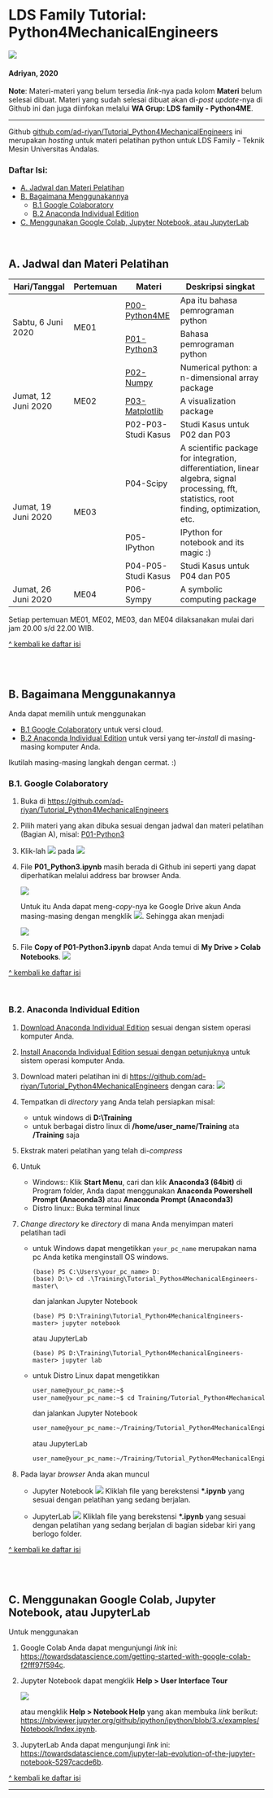 # LDS Family Tutorial: Python4MechanicalEngineers

![](https://github.com/ad-riyan/Tutorial_Python4MechanicalEngineers/blob/master/figures_Python4ME/P00-python4me.png)

#### Adriyan, 2020

**Note**: Materi-materi yang belum tersedia *link*-nya pada kolom **Materi** belum selesai dibuat. Materi yang sudah selesai dibuat akan di-*post update*-nya di Github ini dan juga diinfokan melalui **WA Grup: LDS family - Python4ME**.  

---

Github [github.com/ad-riyan/Tutorial_Python4MechanicalEngineers](https://github.com/ad-riyan/Tutorial_Python4MechanicalEngineers) ini merupakan *hosting* untuk materi pelatihan python untuk LDS Family - Teknik Mesin Universitas Andalas.

### Daftar Isi:
* [A. Jadwal dan Materi Pelatihan](https://github.com/ad-riyan/Tutorial_Python4MechanicalEngineers#a-jadwal-dan-materi-pelatihan)
* [B. Bagaimana Menggunakannya](https://github.com/ad-riyan/Tutorial_Python4MechanicalEngineers#b-bagaimana-menggunakannya)
    * [B.1 Google Colaboratory](https://github.com/ad-riyan/Tutorial_Python4MechanicalEngineers#b1-google-colaboratory)
    * [B.2 Anaconda Individual Edition](https://github.com/ad-riyan/Tutorial_Python4MechanicalEngineers#b2-anaconda-individual-edition)
* [C. Menggunakan Google Colab, Jupyter Notebook, atau JupyterLab](https://github.com/ad-riyan/Tutorial_Python4MechanicalEngineers#c-menggunakan-google-colab-jupyter-notebook-atau-jupyterlab)

<br>

## A. Jadwal dan Materi Pelatihan

<table>
  <thead>
    <tr>
      <th>Hari/Tanggal</th>
      <th>Pertemuan</th>
      <th>Materi</th>
      <th>Deskripsi singkat</th>
    </tr>
  </thead>
  <tbody>
    <tr>
      <td rowspan=2>Sabtu, 6 Juni 2020</td>
      <td rowspan=2>ME01</td>
      <td><a href="https://github.com/ad-riyan/Tutorial_Python4MechanicalEngineers/blob/master/P00_Python4ME.ipynb" target="_blank">P00-Python4ME</a></td>
      <td>Apa itu bahasa pemrograman python</td>
    </tr>
    <tr>
      <td><a href="https://github.com/ad-riyan/Tutorial_Python4MechanicalEngineers/blob/master/P01_Python3.ipynb" target="_blank">P01-Python3</a></td>
      <td>Bahasa pemrograman python</td>
    </tr>
    <tr>
      <td rowspan=3>Jumat, 12 Juni 2020</td>
      <td rowspan=3>ME02</td>
      <td><a href="https://github.com/ad-riyan/Tutorial_Python4MechanicalEngineers/blob/master/P02_NumPy.ipynb" target="_blank">P02-Numpy</a></td>
      <td>Numerical python: a n-dimensional array package</td>
    </tr>
    <tr>
      <td><a href="https://github.com/ad-riyan/Tutorial_Python4MechanicalEngineers/blob/master/P03_Matplotlib.ipynb" target="_blank">P03-Matplotlib</a></td>
      <td>A visualization package</td>
    </tr>
    <tr>
      <td>P02-P03-Studi Kasus</td>
      <td>Studi Kasus untuk P02 dan P03</td>
    </tr> 
    <tr>
      <td rowspan=3>Jumat, 19 Juni 2020</td>
      <td rowspan=3>ME03</td>
      <td>P04-Scipy</td>
      <td>A scientific package for integration, differentiation, linear algebra, signal processing, fft, statistics, root finding, optimization, etc.</td>
    </tr>
    <tr>
      <td>P05-IPython</td>
      <td>IPython for notebook and its magic :)</td>
    </tr>
    <tr>
      <td>P04-P05-Studi Kasus</td>
      <td>Studi Kasus untuk P04 dan P05</td>
    </tr>
    <tr>
      <td>Jumat, 26 Juni 2020</td>
      <td>ME04</td>
      <td>P06-Sympy</td>
      <td>A symbolic computing package</td>
    </tr>
  </tbody>
</table>

Setiap pertemuan ME01, ME02, ME03, dan ME04 dilaksanakan mulai dari jam 20.00 s/d 22.00 WIB. 

[^ kembali ke daftar isi](https://github.com/ad-riyan/Tutorial_Python4MechanicalEngineers#daftar-isi)

<br><br>

## B. Bagaimana Menggunakannya

Anda dapat memilih untuk menggunakan
   * [B.1 Google Colaboratory](https://github.com/ad-riyan/Tutorial_Python4MechanicalEngineers#b1-google-colaboratory) untuk versi cloud.
   * [B.2 Anaconda Individual Edition](https://github.com/ad-riyan/Tutorial_Python4MechanicalEngineers#b2-anaconda-individual-edition) untuk versi yang ter-*install* di masing-masing komputer Anda.
   
Ikutilah masing-masing langkah dengan cermat. :)

### B.1. Google Colaboratory

1. Buka di https://github.com/ad-riyan/Tutorial_Python4MechanicalEngineers

2. Pilih materi yang akan dibuka sesuai dengan jadwal dan materi pelatihan (Bagian A), misal: <a href="https://github.com/ad-riyan/Tutorial_Python4MechanicalEngineers/blob/master/P01_Python3.ipynb" target="_blank">P01-Python3</a>

3. Klik-lah ![](https://github.com/ad-riyan/Tutorial_Python4MechanicalEngineers/blob/master/readme_figures/openincolab.png) pada
  ![](https://github.com/ad-riyan/Tutorial_Python4MechanicalEngineers/blob/master/readme_figures/git2colab.png)

4. File **P01_Python3.ipynb** masih berada di Github ini seperti yang dapat diperhatikan melalui address bar browser Anda. 

    ![](https://github.com/ad-riyan/Tutorial_Python4MechanicalEngineers/blob/master/readme_figures/ipynb_colab_github.png)
  
    Untuk itu Anda dapat meng-*copy*-nya ke Google Drive akun Anda masing-masing dengan mengklik ![](https://github.com/ad-riyan/Tutorial_Python4MechanicalEngineers/blob/master/readme_figures/copy2drive.png). Sehingga akan menjadi

    ![](https://github.com/ad-riyan/Tutorial_Python4MechanicalEngineers/blob/master/readme_figures/ipynb_copygdrive.png)

5. File **Copy of P01-Python3.ipynb** dapat Anda temui di **My Drive > Colab Notebooks**.
![](https://github.com/ad-riyan/Tutorial_Python4MechanicalEngineers/blob/master/readme_figures/mydrive_colabnb.png)

[^ kembali ke daftar isi](https://github.com/ad-riyan/Tutorial_Python4MechanicalEngineers#daftar-isi)

<br>

### B.2. Anaconda Individual Edition

1. [Download Anaconda Individual Edition](https://www.anaconda.com/products/individual) sesuai dengan sistem operasi komputer Anda.

2. [Install Anaconda Individual Edition sesuai dengan petunjuknya](https://docs.anaconda.com/anaconda/install/) untuk sistem operasi komputer Anda.

3. Download materi pelatihan ini di https://github.com/ad-riyan/Tutorial_Python4MechanicalEngineers dengan cara:
   ![](https://github.com/ad-riyan/Tutorial_Python4MechanicalEngineers/blob/master/readme_figures/gitclone-download.png)
   
4. Tempatkan di *directory* yang Anda telah persiapkan misal:
    * untuk windows di **D:\Training**
    * untuk berbagai distro linux di **/home/user_name/Training** ata **/Training** saja
 
5. Ekstrak materi pelatihan yang telah di-*compress*

6. Untuk
    * Windows:: Klik **Start Menu**, cari dan klik **Anaconda3 (64bit)** di Program folder, Anda dapat menggunakan **Anaconda Powershell Prompt (Anaconda3)** atau **Anaconda Prompt (Anaconda3)** 
    * Distro linux:: Buka terminal linux

7. *Change directory* ke *directory* di mana Anda menyimpan materi pelatihan tadi
    * untuk Windows dapat mengetikkan 
      `your_pc_name` merupakan nama pc Anda ketika menginstall OS windows.
      ```shell
      (base) PS C:\Users\your_pc_name> D:
      (base) D:\> cd .\Training\Tutorial_Python4MechanicalEngineers-master\
      ```
      dan jalankan Jupyter Notebook 
      ```shell
      (base) PS D:\Training\Tutorial_Python4MechanicalEngineers-master> jupyter notebook
      ```
      atau JupyterLab
      ```shell
      (base) PS D:\Training\Tutorial_Python4MechanicalEngineers-master> jupyter lab
      ```
    * untuk Distro Linux dapat mengetikkan 
      ```bash
      user_name@your_pc_name:~$
      user_name@your_pc_name:~$ cd Training/Tutorial_Python4MechanicalEngineers-master/
      ```
      dan jalankan Jupyter Notebook 
      ```bash
      user_name@your_pc_name:~/Training/Tutorial_Python4MechanicalEngineers-master$ jupyter notebook
      ```
      atau JupyterLab
      ```bash
      user_name@your_pc_name:~/Training/Tutorial_Python4MechanicalEngineers-master$ jupyter lab
      ```

8. Pada layar *browser* Anda akan muncul
    * Jupyter Notebook
      ![](https://github.com/ad-riyan/Tutorial_Python4MechanicalEngineers/blob/master/readme_figures/jupyternotebook_front.png)
      Kliklah file yang berekstensi **\*.ipynb** yang sesuai dengan pelatihan yang sedang berjalan.
      
    * JupyterLab
      ![](https://github.com/ad-riyan/Tutorial_Python4MechanicalEngineers/blob/master/readme_figures/jupyterlab.png)
      Kliklah file yang berekstensi **\*.ipynb** yang sesuai dengan pelatihan yang sedang berjalan di bagian sidebar kiri yang berlogo folder.

[^ kembali ke daftar isi](https://github.com/ad-riyan/Tutorial_Python4MechanicalEngineers#daftar-isi)

<br><br>

## C. Menggunakan Google Colab, Jupyter Notebook, atau JupyterLab 
Untuk menggunakan
1. Google Colab Anda dapat mengunjungi *link* ini: https://towardsdatascience.com/getting-started-with-google-colab-f2fff97f594c. 

2. Jupyter Notebook dapat mengklik **Help > User Interface Tour**

    ![](https://github.com/ad-riyan/Tutorial_Python4MechanicalEngineers/blob/master/readme_figures/jupyternotebook_ui_tour.png)
    
    atau mengklik **Help > Notebook Help** yang akan membuka *link* berikut: https://nbviewer.jupyter.org/github/ipython/ipython/blob/3.x/examples/Notebook/Index.ipynb.

3. JupyterLab Anda dapat mengunjungi *link* ini: https://towardsdatascience.com/jupyter-lab-evolution-of-the-jupyter-notebook-5297cacde6b.

[^ kembali ke daftar isi](https://github.com/ad-riyan/Tutorial_Python4MechanicalEngineers#daftar-isi)

---
